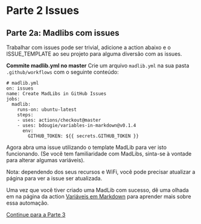 # Parte 2 Issues 

## Parte 2a: Madlibs com issues 
Trabalhar com issues pode ser trivial, adicione a action abaixo e o ISSUE_TEMPLATE ao seu projeto para alguma diversão com as issues.

**Commite madlib.yml no master**
Crie um arquivo `madlib.yml` na sua pasta `.github/workflows` com o seguinte conteúdo:


    # madlib.yml
    on: issues
    name: Create MadLibs in GitHub Issues
    jobs:
      madlib:
        runs-on: ubuntu-latest
        steps:
        - uses: actions/checkout@master
        - uses: bdougie/variables-in-markdown@v0.1.4
          env:
            GITHUB_TOKEN: ${{ secrets.GITHUB_TOKEN }}

Agora abra uma issue utilizando o template MadLib para ver isto funcionando. (Se você tem familiaridade com MadLibs, sinta-se à vontade para alterar algumas variáveis).

Nota: dependendo dos seus recursos e WiFi, você pode precisar atualizar a página para ver a issue ser atualizada. 

Uma vez que você tiver criado uma MadLib com sucesso, dê uma olhada em na página da action [Variáveis em Markdown](https://github.com/marketplace/actions/variables-in-markdown) para aprender mais sobre essa automação.

[Continue para a Parte 3](parte3-ci.md)
